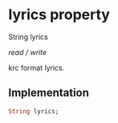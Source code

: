 


# lyrics property







String lyrics
  
_<span class="feature">read / write</span>_



<p>krc format lyrics.</p>



## Implementation

```dart
String lyrics;
```







